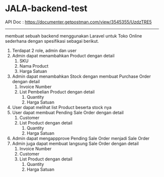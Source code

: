 # JALA-backend-test

API Doc : https://documenter.getpostman.com/view/3545355/UzdzTRE5

---------------------------------------------------------------------
membuat sebuah backend menggunakan Laravel untuk Toko Online sederhana dengan spesifikasi sebagai berikut.

1. Terdapat 2 role, admin dan user
2. Admin dapat menambahkan Product dengan detail
    1. SKU
    2. Nama Product
    3. Harga Satuan
3. Admin dapat menambahkan Stock dengan membuat Purchase Order dengan detail
    1. Invoice Number
    2. List Pembelian Product dengan detail
        1. Quantity
        2. Harga Satuan
4. User dapat melihat list Product beserta stock nya
5. User dapat membuat Pending Sale Order dengan detail
    1. Customer
    2. List Product dengan detail
        1. Quantity
        2. Harga Satuan
6. Admin dapat mengappprove Pending Sale Order menjadi Sale Order
7. Admin juga dapat membuat langsung Sale Order dengan detail
    1. Invoice Number
    2. Customer
    3. List Product dengan detail
        1. Quantity
        2. Harga Satuan
